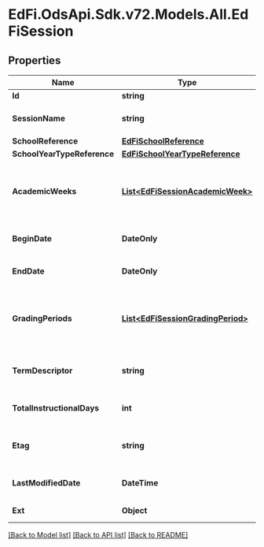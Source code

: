 # EdFi.OdsApi.Sdk.v72.Models.All.EdFiSession

## Properties

Name | Type | Description | Notes
------------ | ------------- | ------------- | -------------
**Id** | **string** |  | [optional] 
**SessionName** | **string** | The identifier for the calendar for the academic session. | 
**SchoolReference** | [**EdFiSchoolReference**](EdFiSchoolReference.md) |  | 
**SchoolYearTypeReference** | [**EdFiSchoolYearTypeReference**](EdFiSchoolYearTypeReference.md) |  | 
**AcademicWeeks** | [**List&lt;EdFiSessionAcademicWeek&gt;**](EdFiSessionAcademicWeek.md) | An unordered collection of sessionAcademicWeeks. The academic weeks associated with the school year. | [optional] 
**BeginDate** | **DateOnly** | Month, day, and year of the first day of the session. | 
**EndDate** | **DateOnly** | Month, day and year of the last day of the session. | 
**GradingPeriods** | [**List&lt;EdFiSessionGradingPeriod&gt;**](EdFiSessionGradingPeriod.md) | An unordered collection of sessionGradingPeriods. Grading periods associated with the session. | [optional] 
**TermDescriptor** | **string** | A descriptor value to indicate the term that the session is associated with. | 
**TotalInstructionalDays** | **int** | The total number of instructional days in the school calendar. | 
**Etag** | **string** | A unique system-generated value that identifies the version of the resource. | [optional] 
**LastModifiedDate** | **DateTime** | The date and time the resource was last modified. | [optional] 
**Ext** | **Object** | Extensions to the Session entity. | [optional] 

[[Back to Model list]](../README.md#documentation-for-models) [[Back to API list]](../README.md#documentation-for-api-endpoints) [[Back to README]](../README.md)

